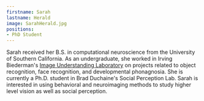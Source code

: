 ```yaml
---
firstname: Sarah
lastname: Herald
image: SarahHerald.jpg
positions:
- PhD Student
---
```

Sarah received her B.S. in computational neuroscience from the University of Southern California. As an undergraduate, she worked in Irving Biederman's [Image Understanding Laboratory](https://geon.usc.edu/) on projects related to object recognition, face recognition, and developmental phonagnosia. She is currently a Ph.D. student in Brad Duchaine's Social Perception Lab. Sarah is interested in using behavioral and neuroimaging methods to study higher level vision as well as social perception.
